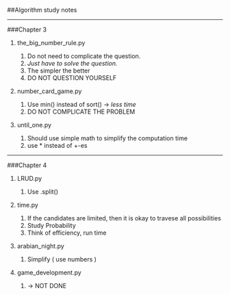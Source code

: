 ##Algorithm study notes 

---

###Chapter 3
1. the_big_number_rule.py
    1. Do not need to complicate the question. 
    1. _Just have to solve the question._ 
    1. The simpler the better
    1. DO NOT QUESTION YOURSELF
    
1. number_card_game.py
    1. Use min() instead of sort() -> *less time*
    1. DO NOT COMPLICATE THE PROBLEM 
    
1. until_one.py
    1. Should use simple math to simplify the computation time
    1. use * instead of +-es 
    
---
###Chapter 4
1. LRUD.py
   1. Use .split()
    
1. time.py
   1. If the candidates are limited, then it is okay to travese all possibilities
   1. Study Probability 
   1. Think of efficiency, run time

1. arabian_night.py
   1. Simplify ( use numbers )
   
1. game_development.py
   1. -> NOT DONE
   
